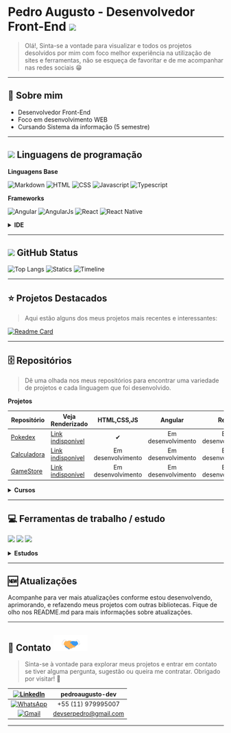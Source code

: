 # Pedro Augusto - Desenvolvedor Front-End <img src="https://media.giphy.com/media/hvRJCLFzcasrR4ia7z/giphy.gif" width="35">

> Olá!, Sinta-se a vontade para visualizar e todos os projetos desolvidos por mim com foco melhor experiência na utilização de sites e ferramentas, não se esqueça de favoritar e de me acompanhar nas redes sociais :grin:

___

## 👤 Sobre mim

- Desenvolvedor Front-End
- Foco em desenvolvimento WEB
- Cursando Sistema da informação (5 semestre)

___

## <img src="https://media2.giphy.com/media/QssGEmpkyEOhBCb7e1/giphy.gif?cid=ecf05e47a0n3gi1bfqntqmob8g9aid1oyj2wr3ds3mg700bl&rid=giphy.gif" width ="25"> Linguagens de programação
  
**Linguagens Base**

![Markdown](https://img.shields.io/badge/Markdown-000000?style=for-the-badge&logo=markdown&logoColor=white)
![HTML](https://img.shields.io/badge/HTML5-E34F26?style=for-the-badge&logo=html5&logoColor=white)
![CSS](https://img.shields.io/badge/CSS3-1572B6?style=for-the-badge&logo=css3&logoColor=white)
![Javascript](https://img.shields.io/badge/JavaScript-323330?style=for-the-badge&logo=javascript&logoColor=F7DF1E)
![Typescript](https://img.shields.io/badge/TypeScript-007ACC?style=for-the-badge&logo=typescript&logoColor=white)

**Frameworks**
  
![Angular](https://img.shields.io/badge/Angular-DD0031?style=for-the-badge&logo=angular&logoColor=white)
![AngularJs](https://img.shields.io/badge/AngularJS-E23237?style=for-the-badge&logo=angularjs&logoColor=white)
![React](https://img.shields.io/badge/React-20232A?style=for-the-badge&logo=react&logoColor=61DAFB)
![React Native](https://img.shields.io/badge/React_Native-20232A?style=for-the-badge&logo=react&logoColor=61DAFB)

<details><br>

<summary><b>IDE</b></summary>


![Visual Studio Code](https://img.shields.io/badge/Visual_Studio_Code-0078D4?style=for-the-badge&logo=visual%20studio%20code&logoColor=white)
![Notepad ++](https://img.shields.io/badge/Notepad++-90E59A.svg?style=for-the-badge&logo=notepad%2B%2B&logoColor=black)

**Ferramentas**

![Figma](https://img.shields.io/badge/Figma-F24E1E?style=for-the-badge&logo=figma&logoColor=white)
![Canva](https://img.shields.io/badge/Canva-%2300C4CC.svg?&style=for-the-badge&logo=Canva&logoColor=white)
![Adobe Creative Cloud](https://img.shields.io/badge/Adobe%20Creative%20Cloud-DA1F26?style=for-the-badge&logo=Adobe%20Creative%20Cloud&logoColor=white)
![Microsoft Office](https://img.shields.io/badge/Microsoft_Office-D83B01?style=for-the-badge&logo=microsoft-office&logoColor=white)

</details>

___

## <img src="https://media.giphy.com/media/iY8CRBdQXODJSCERIr/giphy.gif" width="35"> GitHub Status 

![Top Langs](https://streak-stats.demolab.com?user=DevPedroAugusto&locale=pt-br&mode=daily&theme=react&hide_border=false&border_radius=5&hide_border=true)
![Statics](https://github-readme-stats.vercel.app/api/top-langs?username=DevPedroAugusto&locale=pt-br&hide_title=false&layout=compact&card_width=320&langs_count=5&theme=react&hide_border=true)
![Timeline](https://github-readme-activity-graph.vercel.app/graph?username=DevPedroAugusto&theme=react&bg_color=20232a&hide_border=true)

___

## ⭐ Projetos Destacados 

> Aqui estão alguns dos meus projetos mais recentes e interessantes:

[![Readme Card](https://github-readme-stats.vercel.app/api/pin/?username=DevPedroAugusto&repo=Pokedex&theme=react&hide_border=true)](https://github.com/DevPedroAugusto/Pokedex)

___

## 🗄 Repositórios
> Dê uma olhada nos meus repositórios para encontrar uma variedade de projetos e cada linguagem que foi desenvolvido.

**Projetos**
  
| Repositório | Veja Renderizado | HTML,CSS,JS | Angular | React |
|-------------|------------------------------|:-----------:|:-------:|:-----:|
| [Pokedex](https://github.com/DevPedroAugusto/Pokedex) | [Link indisponível]() | ✔ | Em desenvolvimento  | Em desenvolvimento |
| [Calculadora](https://github.com/DevPedroAugusto/Calculadora)| [Link indisponível]() | Em desenvolvimento | Em desenvolvimento  | Em desenvolvimento |
| [GameStore](https://github.com/DevPedroAugusto/GameStore) | [Link indisponível]() | Em desenvolvimento | Em desenvolvimento  | Em desenvolvimento |

<details><br>

<summary><b>Cursos</b></summary>
  
| Plataforma | Curso | Linguagens | Status | 
|------------|-------|------------|:------:|
|[Udemy](https://github.com/DevPedroAugusto/Udemy) | Formação Front End | HTML, CSS, JavaScript, React | Em andamento |

</details>

___

## 💻 Ferramentas de trabalho / estudo 

 ![](https://img.shields.io/badge/Windows-0078D6?style=for-the-badge&logo=windows&logoColor=white) 
 ![](https://img.shields.io/badge/Intel-Core_i5_10th-0071C5?style=for-the-badge&logo=intel&logoColor=white) 
 ![](https://img.shields.io/badge/NVIDIA-GTX1650-76B900?style=for-the-badge&logo=nvidia&logoColor=white)

 <details><br>
 <summary><b>Estudos</b></summary>
   
 ![Udemy](https://img.shields.io/badge/Udemy-EC5252?style=for-the-badge&logo=Udemy&logoColor=white)
 ![YouTube](https://img.shields.io/badge/YouTube-FF0000?style=for-the-badge&logo=youtube&logoColor=white)

 </details>

___

## 🆕 Atualizações

Acompanhe para ver mais atualizações conforme estou desenvolvendo, aprimorando, e refazendo meus projetos com outras bibliotecas. Fique de olho nos README.md para mais informações sobre atualizações. 

___

## 📲 Contato <img src="https://github.com/0xAbdulKhalid/0xAbdulKhalid/raw/main/assets/mdImages/handshake.gif" width ="80" padding ="0">

> Sinta-se à vontade para explorar meus projetos e entrar em contato se tiver alguma pergunta, sugestão ou queira me contratar. Obrigado por visitar! 🚀

|[![LinkedIn](https://img.shields.io/badge/LinkedIn-0077B5?style=for-the-badge&logo=linkedin&logoColor=white)](https://www.linkedin.com/in/pedroaugusto-dev/)| pedroaugusto-dev |
|:--------------------------------------------------------------------------------------------------------:|:----:|
|[![WhatsApp](https://img.shields.io/badge/WhatsApp-25D366?style=for-the-badge&logo=whatsapp&logoColor=white)](https://api.whatsapp.com/send/?phone=5511979995007&text=Ol%C3%A1+Pedro,+me+interessei+pelo+seu+curr%C3%ADculo+podemos+conversar?&type=phone_number&app_absent=0)| +55 (11) 979995007| 
|[![Gmail](https://img.shields.io/badge/Gmail-D14836?style=for-the-badge&logo=gmail&logoColor=white)](https://mailto:pedro@gmail.com/)|devserpedro@gmail.com|

___
